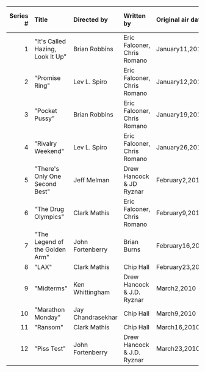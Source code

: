 |   Series # | Title                            | Directed by       | Written by                  | Original air date   | U.S. viewers (millions)   |
|-----------:|:---------------------------------|:------------------|:----------------------------|:--------------------|:--------------------------|
|          1 | "It's Called Hazing, Look It Up" | Brian Robbins     | Eric Falconer, Chris Romano | January11,2010      | N/A                       |
|          2 | "Promise Ring"                   | Lev L. Spiro      | Eric Falconer, Chris Romano | January12,2010      | N/A                       |
|          3 | "Pocket Pussy"                   | Brian Robbins     | Eric Falconer, Chris Romano | January19,2010      | N/A                       |
|          4 | "Rivalry Weekend"                | Lev L. Spiro      | Eric Falconer, Chris Romano | January26,2010      | N/A                       |
|          5 | "There's Only One Second Best"   | Jeff Melman       | Drew Hancock & JD Ryznar    | February2,2010      | 0.887                     |
|          6 | "The Drug Olympics"              | Clark Mathis      | Eric Falconer, Chris Romano | February9,2010      | N/A                       |
|          7 | "The Legend of the Golden Arm"   | John Fortenberry  | Brian Burns                 | February16,2010     | 0.810                     |
|          8 | "LAX"                            | Clark Mathis      | Chip Hall                   | February23,2010     | N/A                       |
|          9 | "Midterms"                       | Ken Whittingham   | Drew Hancock & J.D. Ryznar  | March2,2010         | N/A                       |
|         10 | "Marathon Monday"                | Jay Chandrasekhar | Chip Hall                   | March9,2010         | N/A                       |
|         11 | "Ransom"                         | Clark Mathis      | Chip Hall                   | March16,2010        | 0.734                     |
|         12 | "Piss Test"                      | John Fortenberry  | Drew Hancock & J.D. Ryznar  | March23,2010        | 0.750                     |